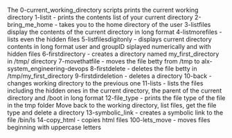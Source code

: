 The 0-current_working_directory scripts prints the current working directory
1-listit - prints the contents list of your current directory
2-bring_me_home - takes you to the home directory of the user
3-listfiles display the contents of the current directory in long format
4-listmorefiles - lists even the hidden files
5-listfilesdigitonly - displays current directory contents in long format user and groupID siplayed numerically and with hidden files
6-firstdirectory - creates a directory named my_first_directory in /tmp/ directory
7-movethatfile - moves the file betty from /tmp to alx-system_engineering-devops
8-firstdelete - deletes the file betty in /tmp/my_first_directory
9-firstdirdeletion - deletes a directory
10-back - changes working directory to the previous one
11-lists - lists the files including the hidden ones in the current directory, the parent of the current directory and /boot in long format
12-file_type - prints the file type of the file in the tmp folder
Move back to the working directory, list files, get the file type and delete a directory
13-symbolic_link - creates a symbolic link to the file /bin/ls
14-copy_html - copies html files
 100-lets_move - moves files beginning with uppercase letters
